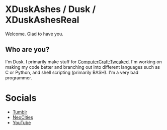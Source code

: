 # XDuskAshes / Dusk / XDuskAshesReal

Welcome. Glad to have you.

## Who are you?
I'm Dusk. I primarily make stuff for [ComputerCraft:Tweaked](https://github.com/cc-tweaked/CC-Tweaked). I'm working on making my code better and branching out into different languages such as C or Python, and shell scripting (primarily BASH). I'm a very bad programmer.

# Socials
+ [Tumblr](https://xduskashes.tumblr.com/)
+ [NeoCities](https://xduskashesreal.neocities.org/)
+ [YouTube](https://youtube.com/@xduskashesreal)
